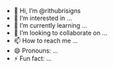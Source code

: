 - 👋 Hi, I’m @rithubrisigns
- 👀 I’m interested in ...
- 🌱 I’m currently learning ...
- 💞️ I’m looking to collaborate on ...
- 📫 How to reach me ...
- 😄 Pronouns: ...
- ⚡ Fun fact: ...

<!---
rithubrisigns/rithubrisigns is a ✨ special ✨ repository because its `README.md` (this file) appears on your GitHub profile.
You can click the Preview link to take a look at your changes.
--->
